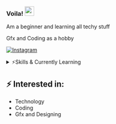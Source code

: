 ### Voila! <img src="https://media.giphy.com/media/hvRJCLFzcasrR4ia7z/giphy.gif" width="25px">

Am a beginner and learning all techy stuff

  Gfx and Coding as a hobby

[![Instagram][insta-shield]][insta-url]
<details>
 <summary>⚡️Skills & Currently Learning </summary>
<br />
<img alt="Python" src="https://img.shields.io/badge/python%20-%2314354C.svg?&style=for-the-badge&logo=python&logoColor=white"/>
<img alt="Java" src="https://img.shields.io/badge/java-%23ED8B00.svg?&style=for-the-badge&logo=java&logoColor=white"/>
<img alt="CSS3" src="https://img.shields.io/badge/css3%20-%231572B6.svg?&style=for-the-badge&logo=css3&logoColor=white"/>
<img alt="Adobe" src="https://img.shields.io/badge/adobe%20-%23FF0000.svg?&style=for-the-badge&logo=adobe&logoColor=white"/>
<img alt="Adobe Photoshop" src="https://img.shields.io/badge/adobe%20photoshop%20-%2331A8FF.svg?&style=for-the-badge&logo=adobe%20photoshop&logoColor=white"/>
<img alt="Adobe Illustrator" src="https://img.shields.io/badge/adobe%20illustrator%20-%23FF9A00.svg?&style=for-the-badge&logo=adobe%20illustrator&logoColor=white"/>
<img alt="Visual Studio Code" src="https://img.shields.io/badge/Visual%20Studio%20Code-0078d7.svg?&style=for-the-badge&logo=visual-studio-code&logoColor=white"/>
<img alt="html" src="https://img.shields.io/badge/HTML-239120?style=for-the-badge&logo=html5&logoColor=white"/>
<img alt="flask" src="https://img.shields.io/badge/Flask-000000?style=for-the-badge&logo=flask&logoColor=white"/>
</details>

## ⚡ Interested in:
- Technology
- Coding
- Gfx and Designing 


[insta-shield]: https://img.shields.io/badge/Instagram-E4405F?style=for-the-badge&logo=instagram&logoColor=white
[insta-url]: https://www.instagram.com/zeronedinsta
